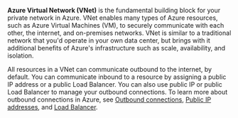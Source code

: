**Azure Virtual Network (VNet)** is the fundamental building block for your private network in Azure. VNet enables many types of Azure resources, such as Azure Virtual Machines (VM), to securely communicate with each other, the internet, and on-premises networks. VNet is similar to a traditional network that you'd operate in your own data center, but brings with it additional benefits of Azure's infrastructure such as scale, availability, and isolation.

  

All resources in a VNet can communicate outbound to the internet, by default. You can communicate inbound to a resource by assigning a public IP address or a public Load Balancer. You can also use public IP or public Load Balancer to manage your outbound connections. To learn more about outbound connections in Azure, see [Outbound connections](https://docs.microsoft.com/en-us/azure/load-balancer/load-balancer-outbound-connections), [Public IP addresses](https://docs.microsoft.com/en-us/azure/virtual-network/ip-services/virtual-network-public-ip-address), and [Load Balancer](https://docs.microsoft.com/en-us/azure/load-balancer/load-balancer-overview).